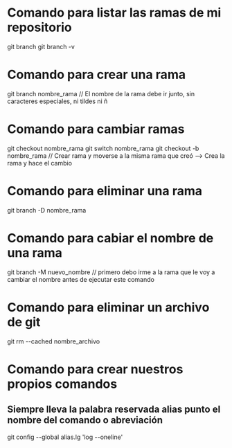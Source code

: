 # Comando para listar las ramas de mi repositorio

git branch
git branch -v

# Comando para crear una rama

git branch nombre_rama // El nombre de la rama debe ir junto, sin caracteres especiales, ni tildes ni ñ

# Comando para cambiar ramas

git checkout nombre_rama
git switch nombre_rama
git checkout -b nombre_rama // Crear rama y moverse a la misma rama que creó --> Crea la rama y hace el cambio

# Comando para eliminar una rama

git branch -D nombre_rama

# Comando para cabiar el nombre de una rama

git branch -M nuevo_nombre // primero debo irme a la rama que le voy a cambiar el nombre antes de ejecutar este comando

# Comando para eliminar un archivo de git

git rm --cached  nombre_archivo

# Comando para crear nuestros propios comandos

## Siempre lleva la palabra reservada alias punto el nombre del comando o abreviación
git config --global alias.lg 'log --oneline'


